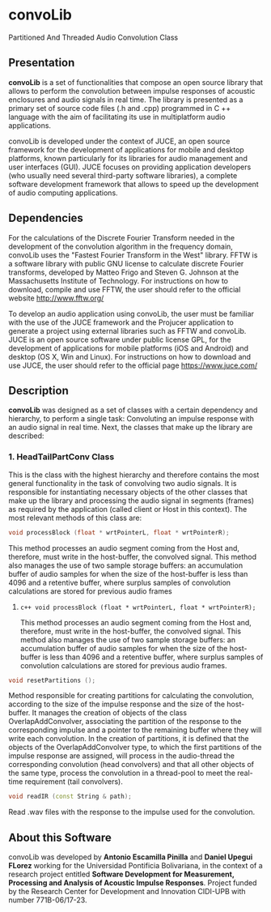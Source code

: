 # convoLib
Partitioned And Threaded Audio Convolution Class

## Presentation
**convoLib** is a set of functionalities that compose an open source library that allows to perform the convolution between impulse responses of acoustic enclosures and audio signals in real time. The library is presented as a primary set of source code files (.h and .cpp) programmed in C ++ language with the aim of facilitating its use in multiplatform audio applications.

convoLib is developed under the context of JUCE, an open source framework for the development of applications for mobile and desktop platforms, known particularly for its libraries for audio management and user interfaces (GUI). JUCE focuses on providing application developers (who usually need several third-party software libraries), a complete software development framework that allows to speed up the development of audio computing applications.

## Dependencies
For the calculations of the Discrete Fourier Transform needed in the development of the convolution algorithm in the frequency domain, convoLib uses the "Fastest Fourier Transform in the West" library. FFTW is a software library with public GNU license to calculate discrete Fourier transforms, developed by Matteo Frigo and Steven G. Johnson at the Massachusetts Institute of Technology. For instructions on how to download, compile and use FFTW, the user should refer to the official website http://www.fftw.org/

To develop an audio application using convoLib, the user must be familiar with the use of the JUCE framework and the Projucer application to generate a project using external libraries such as FFTW and convoLib. JUCE is an open source software under public license GPL, for the development of applications for mobile platforms (iOS and Android) and desktop (OS X, Win and Linux). For instructions on how to download and use JUCE, the user should refer to the official page https://www.juce.com/

## Description
**convoLib** was designed as a set of classes with a certain dependency and hierarchy, to perform a single task: Convoluting an impulse response with an audio signal in real time. Next, the classes that make up the library are described:

### 1. HeadTailPartConv Class 

This is the class with the highest hierarchy and therefore contains the most general functionality in the task of convolving two audio signals. It is responsible for instantiating necessary objects of the other classes that make up the library and processing the audio signal in segments (frames) as required by the application (called client or Host in this context). The most relevant methods of this class are:

```c++ 
void processBlock (float * wrtPointerL, float * wrtPointerR); 
```

   This method processes an audio segment coming from the Host and, therefore, must write in the host-buffer, the convolved    signal. This method also manages the use of two sample storage buffers: an accumulation buffer of audio samples for when    the size of the host-buffer is less than 4096 and a retentive buffer, where surplus samples of convolution calculations      are stored for previous audio frames

1. ```c++ void processBlock (float * wrtPointerL, float * wrtPointerR);```

   This method processes an audio segment coming from the Host and, therefore, must write in the host-buffer, the convolved    signal. This method also manages the use of two sample storage buffers: an accumulation buffer of audio samples for when    the size of the host-buffer is less than 4096 and a retentive buffer, where surplus samples of convolution calculations      are stored for previous audio frames.

```c++ 
void resetPartitions ();
```
Method responsible for creating partitions for calculating the convolution, according to the size of the impulse response and the size of the host-buffer. It manages the creation of objects of the class OverlapAddConvolver, associating the partition of the response to the corresponding impulse and a pointer to the remaining buffer where they will write each convolution. In the creation of partitions, it is defined that the objects of the OverlapAddConvolver type, to which the first partitions of the impulse response are assigned, will process in the audio-thread the corresponding convolution (head convolvers) and that all other objects of the same type, process the convolution in a thread-pool to meet the real-time requirement (tail convolvers).

```c++
void readIR (const String & path);
```
Read .wav files with the response to the impulse used for the convolution.

## About this Software
convoLib was developed by **Antonio Escamilla Pinilla** and **Daniel Upegui FLorez** working for the Universidad Pontificia Bolivariana, in the context of a research project entitled **Software Development for Measurement, Processing and Analysis of Acoustic Impulse Responses**. Project funded by the Research Center for Development and Innovation CIDI-UPB with number 771B-06/17-23.
